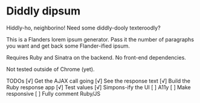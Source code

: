# Diddly dipsum

Hiddly-ho, neighborino! Need some diddly-dooly texteroodly?

This is a Flanders lorem ipsum generator. Pass it the number of paragraphs you want and get back some Flander-ified ipsum.

Requires Ruby and Sinatra on the backend.
No front-end dependencies.

Not tested outside of Chrome (yet).

TODOs
[√] Get the AJAX call going
[√] See the response text
[√] Build the Ruby response app
[√] Test values
[√] Simpons-ify the UI
[ ] A11y
[ ] Make responsive
[ ] Fully comment Ruby/JS

